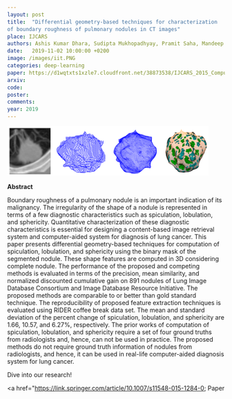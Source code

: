 ```yaml
---
layout: post
title:  "Differential geometry-based techniques for characterization
of boundary roughness of pulmonary nodules in CT images"
place: IJCARS
authors: Ashis Kumar Dhara, Sudipta Mukhopadhyay, Pramit Saha, Mandeep Garg, Niranjan Khandelwal
date:   2019-11-02 10:00:00 +0200
image: /images/iit.PNG
categories: deep-learning
paper: https://d1wqtxts1xzle7.cloudfront.net/38873538/IJCARS_2015_Computation_of_spiculation__and_lobulation_and_sphericity-libre.pdf?1443074422=&response-content-disposition=inline%3B+filename%3DDifferential_geometry_based_techniques_f.pdf&Expires=1704378317&Signature=KUHLTQPp8IJX0XoQspwlIc3t~e0EuTd0lWfT-3rUsSA2F1PPCres1oVP4yHOh7dobiVSdSjBd~ltd9vTdViTrteaAsQrzeFvFyI5RUL-aLG6i4TcdudNI9a5uS2XnNYpWAJWlQhDHhELFEA1Y5pCd8gFPc6J3S0hGIKaiG73zUaspUu~09753z3k~NnjEojyGneEjajkvuMU5xfkBhupRZz46rAXwsTA4hgH9F8VyzxzBEAe0jyxP~KfqA3x8radY1FO8E2TR4A~PNpQIIiJlffVwl2nDpSs7Gv4pxGumEm8gJgb-aX0uIjmny2tpfLEEAb7TKX80NPiaBxkJvBt5g__&Key-Pair-Id=APKAJLOHF5GGSLRBV4ZA
arxiv:
code: 
poster: 
comments:
year: 2019
---
```


<style>
@media (max-width: 1000px) {
    .container {
        flex-direction: column;
        align-items: left;
    }
</style>


<div class="container" style="display: flex; align-items: center;">
    <div class="image" style="flex: 1; margin-right: 1cm;">
        <img src="/images/iit.PNG" alt="Image" style="max-width:100%; height:auto;">
    </div>
</div>

**Abstract**

Boundary roughness of a pulmonary nodule is an important indication of its malignancy. The irregularity of the shape of a nodule is represented in terms of a few diagnostic characteristics such as spiculation, lobulation, and sphericity. Quantitative characterization of these diagnostic characteristics is essential for designing a content-based image retrieval system and computer-aided system for diagnosis of lung cancer.
This paper presents differential geometry-based techniques for computation of spiculation, lobulation, and sphericity using the binary mask of the segmented nodule. These shape features are computed in 3D considering complete nodule.
The performance of the proposed and competing methods is evaluated in terms of the precision, mean similarity, and normalized discounted cumulative gain on 891 nodules of Lung Image Database Consortium and Image Database Resource Initiative. The proposed methods are comparable to or better than gold standard technique. The reproducibility of proposed feature extraction techniques is evaluated using RIDER coffee break data set. The mean and standard deviation of the percent change of spiculation, lobulation, and sphericity are 
1.66, 10.57, and 6.27%, respectively. The prior works of computation of spiculation, lobulation, and sphericity require a set of four ground truths from radiologists and, hence, can not be used in practice. The proposed methods do not require ground truth information of nodules from radiologists, and hence, it can be used in real-life computer-aided diagnosis system for lung cancer.

Dive into our research!

<a href="https://link.springer.com/article/10.1007/s11548-015-1284-0; Paper</a> 

